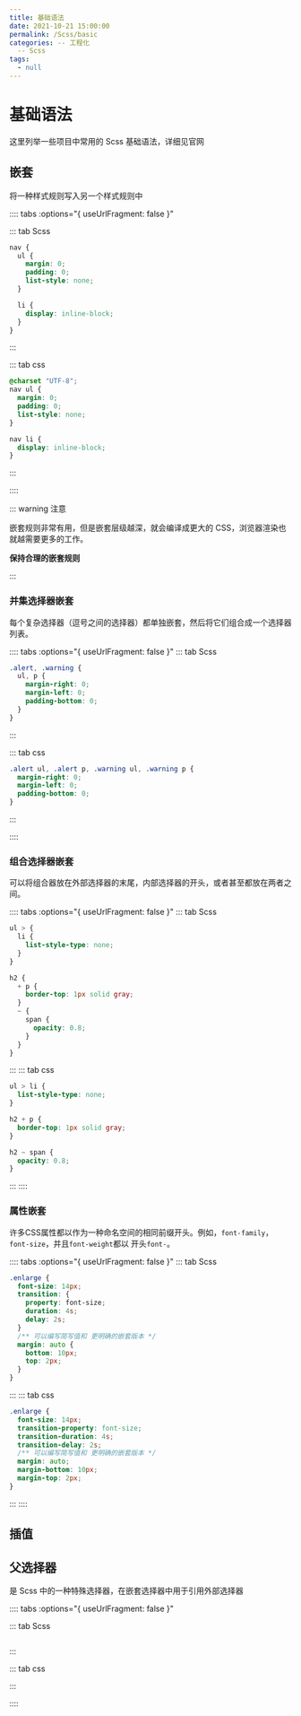 ```yaml
---
title: 基础语法
date: 2021-10-21 15:00:00
permalink: /Scss/basic
categories: -- 工程化
  -- Scss
tags:
  - null
---
```


# 基础语法

这里列举一些项目中常用的 Scss 基础语法，详细见官网

## 嵌套

将一种样式规则写入另一个样式规则中

:::: tabs :options="{ useUrlFragment: false }"

::: tab Scss

```scss
nav {
  ul {
    margin: 0;
    padding: 0;
    list-style: none;
  }

  li {
    display: inline-block;
  }
}
```

:::


::: tab css

``` css
@charset "UTF-8";
nav ul {
  margin: 0;
  padding: 0;
  list-style: none;
}

nav li {
  display: inline-block;
}
```

:::

::::

::: warning 注意

嵌套规则非常有用，但是嵌套层级越深，就会编译成更大的 CSS，浏览器渲染也就越需要更多的工作。

**保持合理的嵌套规则**

:::

### 并集选择器嵌套

每个复杂选择器（逗号之间的选择器）都单独嵌套，然后将它们组合成一个选择器列表。

:::: tabs :options="{ useUrlFragment: false }"
::: tab Scss

```scss
.alert, .warning {
  ul, p {
    margin-right: 0;
    margin-left: 0;
    padding-bottom: 0;
  }
}
```

::: 

::: tab css

```css
.alert ul, .alert p, .warning ul, .warning p {
  margin-right: 0;
  margin-left: 0;
  padding-bottom: 0;
}
```

:::

::::

### 组合选择器嵌套

可以将组合器放在外部选择器的末尾，内部选择器的开头，或者甚至都放在两者之间。

:::: tabs :options="{ useUrlFragment: false }"
::: tab Scss
```scss
ul > {
  li {
    list-style-type: none;
  }
}

h2 {
  + p {
    border-top: 1px solid gray;
  }
  ~ {
    span {
      opacity: 0.8;
    }
  }
}
```
::: 
::: tab css
```css
ul > li {
  list-style-type: none;
}

h2 + p {
  border-top: 1px solid gray;
}

h2 ~ span {
  opacity: 0.8;
}
```
:::
::::

### 属性嵌套

许多CSS属性都以作为一种命名空间的相同前缀开头。例如，`font-family`，`font-size`，并且`font-weight`都以 开头`font-`。

:::: tabs :options="{ useUrlFragment: false }"
::: tab Scss
```scss
.enlarge {
  font-size: 14px;
  transition: {
    property: font-size;
    duration: 4s;
    delay: 2s;
  }
  /** 可以编写简写值和 更明确的嵌套版本 */
  margin: auto {
    bottom: 10px;
    top: 2px;
  }
}
```
::: 
::: tab css
```css
.enlarge {
  font-size: 14px;
  transition-property: font-size;
  transition-duration: 4s;
  transition-delay: 2s;
  /** 可以编写简写值和 更明确的嵌套版本 */
  margin: auto;
  margin-bottom: 10px;
  margin-top: 2px;
}
```
:::
::::





## 插值

## 父选择器

是 Scss 中的一种特殊选择器，在嵌套选择器中用于引用外部选择器

:::: tabs :options="{ useUrlFragment: false }"

::: tab Scss

```scss

```

:::

::: tab css

:::

::::

